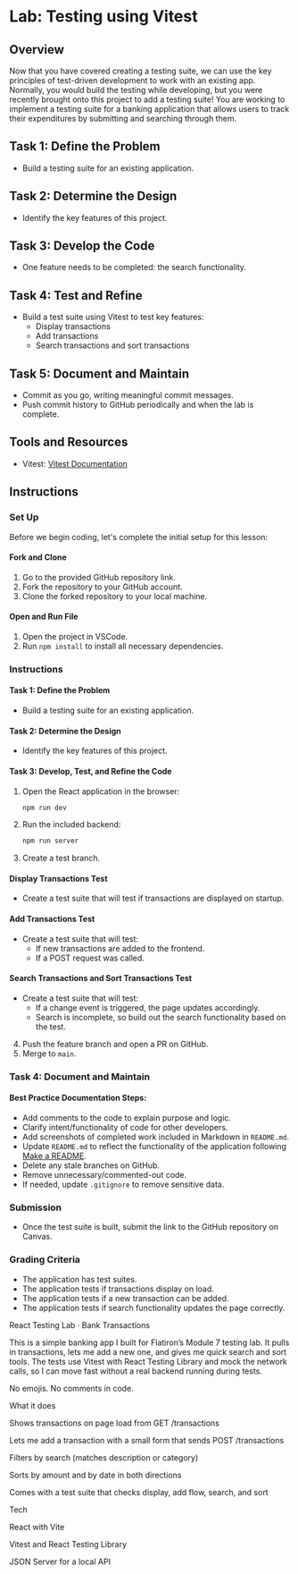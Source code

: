 # Lab: Testing using Vitest

## Overview
Now that you have covered creating a testing suite, we can use the key principles of test-driven development to work with an existing app. Normally, you would build the testing while developing, but you were recently brought onto this project to add a testing suite! You are working to implement a testing suite for a banking application that allows users to track their expenditures by submitting and searching through them.

## Task 1: Define the Problem
- Build a testing suite for an existing application.

## Task 2: Determine the Design
- Identify the key features of this project.

## Task 3: Develop the Code
- One feature needs to be completed: the search functionality.

## Task 4: Test and Refine
- Build a test suite using Vitest to test key features:
  - Display transactions
  - Add transactions
  - Search transactions and sort transactions

## Task 5: Document and Maintain
- Commit as you go, writing meaningful commit messages.
- Push commit history to GitHub periodically and when the lab is complete.

## Tools and Resources
- Vitest: [Vitest Documentation](https://vitest.dev/guide/)

## Instructions

### Set Up
Before we begin coding, let's complete the initial setup for this lesson:

#### Fork and Clone
1. Go to the provided GitHub repository link.
2. Fork the repository to your GitHub account.
3. Clone the forked repository to your local machine.

#### Open and Run File
1. Open the project in VSCode.
2. Run `npm install` to install all necessary dependencies.

### Instructions
#### Task 1: Define the Problem
- Build a testing suite for an existing application.

#### Task 2: Determine the Design
- Identify the key features of this project.

#### Task 3: Develop, Test, and Refine the Code

1. Open the React application in the browser:
   ```sh
   npm run dev
   ```
2. Run the included backend:
   ```sh
   npm run server
   ```
3. Create a test branch.

#### Display Transactions Test
- Create a test suite that will test if transactions are displayed on startup.

#### Add Transactions Test
- Create a test suite that will test:
  - If new transactions are added to the frontend.
  - If a POST request was called.

#### Search Transactions and Sort Transactions Test
- Create a test suite that will test:
  - If a change event is triggered, the page updates accordingly.
  - Search is incomplete, so build out the search functionality based on the test.

4. Push the feature branch and open a PR on GitHub.
5. Merge to `main`.

### Task 4: Document and Maintain
#### Best Practice Documentation Steps:
- Add comments to the code to explain purpose and logic.
- Clarify intent/functionality of code for other developers.
- Add screenshots of completed work included in Markdown in `README.md`.
- Update `README.md` to reflect the functionality of the application following [Make a README](https://makeareadme.com).
- Delete any stale branches on GitHub.
- Remove unnecessary/commented-out code.
- If needed, update `.gitignore` to remove sensitive data.

### Submission
- Once the test suite is built, submit the link to the GitHub repository on Canvas.

### Grading Criteria
- The application has test suites.
- The application tests if transactions display on load.
- The application tests if a new transaction can be added.
- The application tests if search functionality updates the page correctly.

React Testing Lab · Bank Transactions

This is a simple banking app I built for Flatiron’s Module 7 testing lab. It pulls in transactions, lets me add a new one, and gives me quick search and sort tools. The tests use Vitest with React Testing Library and mock the network calls, so I can move fast without a real backend running during tests.

No emojis. No comments in code.

What it does

Shows transactions on page load from GET /transactions

Lets me add a transaction with a small form that sends POST /transactions

Filters by search (matches description or category)

Sorts by amount and by date in both directions

Comes with a test suite that checks display, add flow, search, and sort

Tech

React with Vite

Vitest and React Testing Library

JSON Server for a local API